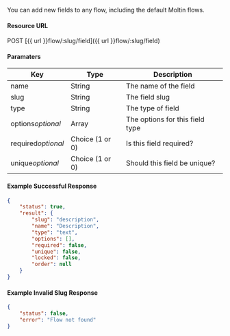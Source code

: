 <!--
@title POST flow/:slug/field
@author Moltin Ltd
@description Assign a new field to a flow
@order 15.9

@sidebar 1
@family Flow
@rate No
@auth Yes
@format JSON
@http POST
@version beta
-->
You can add new fields to any flow, including the default Moltin flows.

#### Resource URL
POST [{{ url }}flow/:slug/field]({{ url }}flow/:slug/field)

#### Paramaters
Key | Type | Description
--- | ---- | -----------
name | String | The name of the field
slug | String | The field slug
type | String | The type of field
options*optional* | Array | The options for this field type
required*optional* | Choice (1 or 0) | Is this field required?
unique*optional* | Choice (1 or 0) | Should this field be unique?

<!--code-->
#### Example Successful Response
``` json
{
    "status": true,
    "result": {
        "slug": "description",
        "name": "Description",
        "type": "text",
        "options": [],
        "required": false,
        "unique": false,
        "locked": false,
        "order": null
    }
}
```

#### Example Invalid Slug Response
``` json
{
    "status": false,
    "error": "Flow not found"
}
```
<!--/code-->